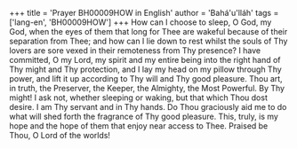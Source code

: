 +++
title = 'Prayer BH00009HOW in English'
author = 'Bahá'u'lláh'
tags = ['lang-en', 'BH00009HOW']
+++
How can I choose to sleep, O God, my God, when the eyes of them that long for Thee are wakeful because of their separation from Thee; and how can I lie down to rest whilst the souls of Thy lovers are sore vexed in their remoteness from Thy presence?
I have committed, O my Lord, my spirit and my entire being into the right hand of Thy might and Thy protection, and I lay my head on my pillow through Thy power, and lift it up according to Thy will and Thy good pleasure.  Thou art, in truth, the Preserver, the Keeper, the Almighty, the Most Powerful.
By Thy might!  I ask not, whether sleeping or waking, but that which Thou dost desire.  I am Thy servant and in Thy hands.  Do Thou graciously aid me to do what will shed forth the fragrance of Thy good pleasure.  This, truly, is my hope and the hope of them that enjoy near access to Thee.  Praised be Thou, O Lord of the worlds!
